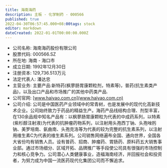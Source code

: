 ```yaml
---
title: 海南海药
description: 主板 - 化学制药 - 000566
published: true
2022-04-30T06:57:45.000+08:00tags: stock
editor: markdown
dateCreated: 2022-01-01T00:00:00.000Z
---
```


- 公司名称: 海南海药股份有限公司
- 股票代码: 000566.SZ
- 所在地: 海南 - 海口市
- 成立日期: 1992年12月30日
- 注册资本: 129,736.513万元
- 法定代表人: 潘达忠
- 主营业务: 主要产品:新特药(枫蓼肠胃康颗粒剂，特素等)，普药(抗生素类产品)，以及出口产品和市场推广的其他中药类产品.
- 公司官网: [www.haiyao.com.cn](www.haiyao.com.cn)
- 公司介绍: 公司是中国医药产业领域中的常青树，也是发展中的现代化高新技术企业。公司始终致力于药品的精益生产。海药产品线结构合理、剂型丰富，在130余品规中知名产品有：以枫蓼肠胃康颗粒为代表的中成药系列，以特素(紫杉醇注射液)为代表的抗肿瘤药物系列，以注射用头孢西丁钠、头孢唑肟钠、美罗培南、氨曲南、头孢克洛等为代表的较为完整的抗生素系列，以注射用维生素C为代表的维生素系列。公司销售网络遍布全国、通向世界，全国各大省份均有销售人员。设有普药、招商、肿瘤药、胃肠药、原料药五大销售事业部。通过市场细分、区域开拓、品牌推广等手段使公司具有很强的市场控制力和核心竞争力。公司潜心人类健康事业，造福海南经济，并回报社会和投资者，为努力成为中国一流医药现代化集团公司而不懈追求。


